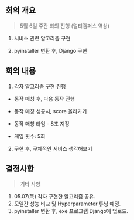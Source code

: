 ## 회의 개요

>5월 6일 주간 회의 진행 (멀티캠퍼스 역삼)

1. 서비스 관련 알고리즘 구현

2. pyinstaller 변환 후, Django 구현

   

## 회의 내용

>

1. 각자 알고리즘 구현 진행

- 동작 매칭 후, 다음 동작 진행

- 동작 매칭 성공시, score 올라가기

- 동작 매칭 타임 - 8초 지정

- 게임 횟수: 5회



2. 구현 후, 구체적인 서비스 생각해보기



## 결정사항

>기타 사항

1. 05.07(목) 각자 구현한 알고리즘 공유.
2. 모델간 성능 비교 및 Hyperparameter 튜닝 예정.
3. pyinstaller 변환 후, exe 프로그램 Django에 업로드.



